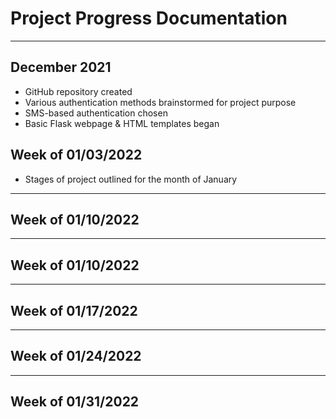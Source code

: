 # Project Progress Documentation

***

## December 2021

+ GitHub repository created
+ Various authentication methods brainstormed for project purpose
+ SMS-based authentication chosen
+ Basic Flask webpage & HTML templates began

## Week of 01/03/2022

+ Stages of project outlined for the month of January

***

## Week of 01/10/2022

***

## Week of 01/10/2022

***

## Week of 01/17/2022

***

## Week of 01/24/2022

***

## Week of 01/31/2022